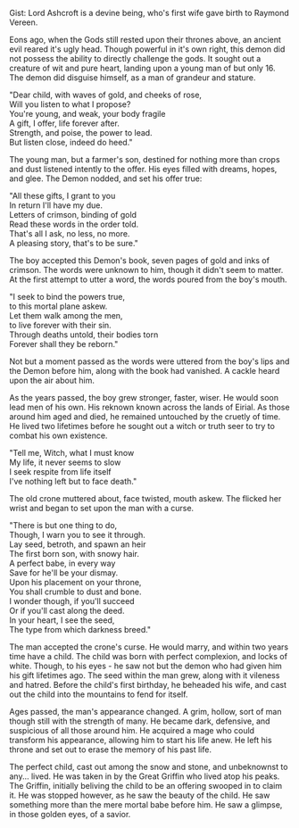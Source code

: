 Gist: Lord Ashcroft is a devine being, who's first wife gave birth to Raymond Vereen.

Eons ago, when the Gods still rested upon their thrones above, an ancient evil reared it's ugly head.
Though powerful in it's own right, this demon did not possess the ability to directly challenge the gods.
It sought out a creature of wit and pure heart, landing upon a young man of but only 16. The demon did disguise
himself, as a man of grandeur and stature.

"Dear child, with waves of gold, and cheeks of rose,  
Will you listen to what I propose?  
You're young, and weak, your body fragile  
A gift, I offer, life forever after.  
Strength, and poise, the power to lead.  
But listen close, indeed do heed."

The young man, but a farmer's son, destined for nothing more than crops and dust listened intently to the offer.
His eyes filled with dreams, hopes, and glee. The Demon nodded, and set his offer true:

"All these gifts, I grant to you  
In return I'll have my due.  
Letters of crimson, binding of gold  
Read these words in the order told.  
That's all I ask, no less, no more.  
A pleasing story, that's to be sure."

The boy accepted this Demon's book, seven pages of gold and inks of crimson. The words were unknown to him, though it didn't seem to matter.
At the first attempt to utter a word, the words poured from the boy's mouth.

"I seek to bind the powers true,  
to this mortal plane askew.  
Let them walk among the men,  
to live forever with their sin.  
Through deaths untold, their bodies torn  
Forever shall they be reborn."

Not but a moment passed as the words were uttered from the boy's lips and the Demon before him, along with the book had vanished. A cackle heard upon
the air about him.

As the years passed, the boy grew stronger, faster, wiser. He would soon lead men of his own. His reknown known across the lands of Eirial. As those around him
aged and died, he remained untouched by the cruetly of time. He lived two lifetimes before he sought out a witch or truth seer to try to combat his own existence.

"Tell me, Witch, what I must know  
My life, it never seems to slow  
I seek respite from life itself  
I've nothing left but to face death."

The old crone muttered about, face twisted, mouth askew. The flicked her wrist and began to set upon the man with a curse.

"There is but one thing to do,  
Though, I warn you to see it through.  
Lay seed, betroth, and spawn an heir  
The first born son, with snowy hair.  
A perfect babe, in every way  
Save for he'll be your dismay.  
Upon his placement on your throne,  
You shall crumble to dust and bone.  
I wonder though, if you'll succeed  
Or if you'll cast along the deed.  
In your heart, I see the seed,  
The type from which darkness breed."

The man accepted the crone's curse. He would marry, and within two years time have a child. The child was born with perfect complexion, and locks of white.
Though, to his eyes - he saw not but the demon who had given him his gift lifetimes ago. The seed within the man grew, along with it vileness and hatred. Before the
child's first birthday, he beheaded his wife, and cast out the child into the mountains to fend for itself.

Ages passed, the man's appearance changed. A grim, hollow, sort of man though still with the strength of many. He became dark, defensive, and suspicious of all those around him. He acquired a mage who could transform his appearance, allowing him to start his life anew. He left his throne and set out to erase the memory of his past life.

The perfect child, cast out among the snow and stone, and unbeknownst to any... lived. He was taken in by the Great Griffin who lived atop his peaks. The Griffin, initially beliving the child to be an offering swooped in to claim it. He was stopped however, as he saw the beauty of the child. He saw something more than the mere mortal babe before him. He saw a glimpse, in those golden eyes, of a savior.
